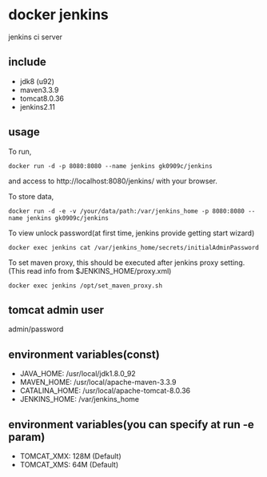 # docker jenkins #
jenkins ci server

## include ##
+ jdk8 (u92)
+ maven3.3.9
+ tomcat8.0.36
+ jenkins2.11

## usage ##
To run,
```
docker run -d -p 8080:8080 --name jenkins gk0909c/jenkins
```
and access to http://localhost:8080/jenkins/ with your browser.

To store data,
```
docker run -d -e -v /your/data/path:/var/jenkins_home -p 8080:8080 --name jenkins gk0909c/jenkins
```

To view unlock password(at first time, jenkins provide getting start wizard)
```
docker exec jenkins cat /var/jenkins_home/secrets/initialAdminPassword
```

To set maven proxy, this should be executed after jenkins proxy setting.  
(This read info from $JENKINS_HOME/proxy.xml)
```
docker exec jenkins /opt/set_maven_proxy.sh
```

## tomcat admin user
admin/password

## environment variables(const)
+ JAVA_HOME: /usr/local/jdk1.8.0_92
+ MAVEN_HOME: /usr/local/apache-maven-3.3.9
+ CATALINA_HOME: /usr/local/apache-tomcat-8.0.36
+ JENKINS_HOME: /var/jenkins_home

## environment variables(you can specify at run -e param)
+ TOMCAT_XMX: 128M (Default)
+ TOMCAT_XMS: 64M (Default)
